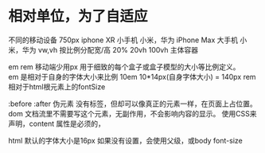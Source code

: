 # 相对单位，为了自适应
  不同的移动设备
  750px 
  iphone XR 小手机
  小米，华为
  iPhone Max 大手机
  小米，华为
  vw,vh 按比例分配宽/高 20% 20vh 100vh 主体容器

  em rem 移动端少用px 用于细致的每个盒子或盒子模型的大小等比例定义。    
  em 是相对于自身的字体大小来比例
  10em 10*14px(自身字体大小) = 140px
  rem 相对于html根元素上的fontSize

  :before :after 伪元素
  没有标签，但却可以像真正的元素一样，在页面上占位置。
  dom 文档流里不需要写这个元素，无副作用，不会影响内容的显示。
  使用CSS来声明，content 属性是必须的，

  html 默认的字体大小是16px 
  如果没有设置，会使用父级，或body font-size
    